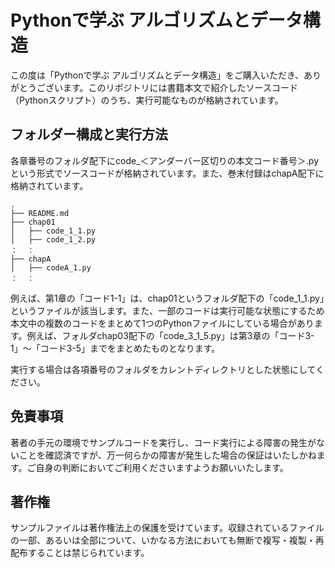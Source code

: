# Pythonで学ぶ アルゴリズムとデータ構造

この度は「Pythonで学ぶ アルゴリズムとデータ構造」をご購入いただき、ありがとうございます。このリポジトリには書籍本文で紹介したソースコード（Pythonスクリプト）のうち、実行可能なものが格納されています。

## フォルダー構成と実行方法

各章番号のフォルダ配下にcode_＜アンダーバー区切りの本文コード番号＞.pyという形式でソースコードが格納されています。また、巻末付録はchapA配下に格納されています。
```text
.
├── README.md
├── chap01
│   ├── code_1_1.py
│   ├── code_1_2.py
：  ：
├── chapA
│   ├── codeA_1.py
：  ：
```

例えば、第1章の「コード1-1」は、chap01というフォルダ配下の「code_1_1.py」というファイルが該当します。また、一部のコードは実行可能な状態にするため本文中の複数のコードをまとめて1つのPythonファイルにしている場合があります。例えば、フォルダchap03配下の「code_3_1_5.py」は第3章の「コード3-1」〜「コード3-5」までをまとめたものとなります。

実行する場合は各項番号のフォルダをカレントディレクトリとした状態にしてください。


## 免責事項

著者の手元の環境でサンプルコードを実行し、コード実行による障害の発生がないことを確認済ですが、万一何らかの障害が発生した場合の保証はいたしかねます。ご自身の判断においてご利用くださいますようお願いいたします。

## 著作権

サンプルファイルは著作権法上の保護を受けています。収録されているファイルの一部、あるいは全部について、いかなる方法においても無断で複写・複製・再配布することは禁じられています。


